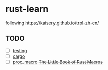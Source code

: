 # rust-learn
following https://kaisery.github.io/trpl-zh-cn/
## TODO
- [ ] [testing](https://kaisery.github.io/trpl-zh-cn/ch11-00-testing.html)
- [ ] [cargo](https://kaisery.github.io/trpl-zh-cn/ch14-00-more-about-cargo.html)
- [ ] [proc_macro](https://kaisery.github.io/trpl-zh-cn/ch19-06-macros.html#用于从属性生成代码的过程宏)
      [~~The Little Book of Rust Macros~~](https://zjp-cn.github.io/tlborm/)